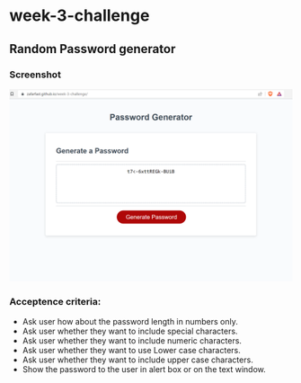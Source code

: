 # week-3-challenge

## Random Password generator

### Screenshot

![screenshot](screenshot.png)

### Acceptence criteria:

- Ask user how about the password length in numbers only.
- Ask user whether they want to include special characters.
- Ask user whether they want to include numeric characters.
- Ask user whether they want to use Lower case characters.
- Ask user whether they want to include upper case characters.
- Show the password to the user in alert box or on the text window.
